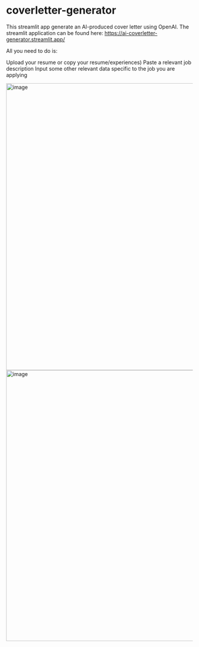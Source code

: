 # coverletter-generator

This streamlit app generate an AI-produced cover letter using OpenAI. 
The streamlit application can be found here: https://ai-coverletter-generator.streamlit.app/

All you need to do is:

Upload your resume or copy your resume/experiences)
Paste a relevant job description
Input some other relevant data specific to the job you are applying

<img width="774" alt="image" src="https://github.com/jrpettus/coverletter-generator/assets/11303737/44b414c5-d118-46f7-8651-ad9451600a2d">
<img width="731" alt="image" src="https://github.com/jrpettus/coverletter-generator/assets/11303737/0b710c31-fad2-4129-bf38-88d875d76f87">


